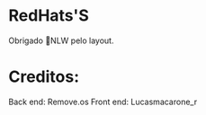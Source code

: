 # RedHats'S
Obrigado 💜NLW pelo layout.

# Creditos:
Back end: Remove.os 
Front end: Lucasmacarone_r
